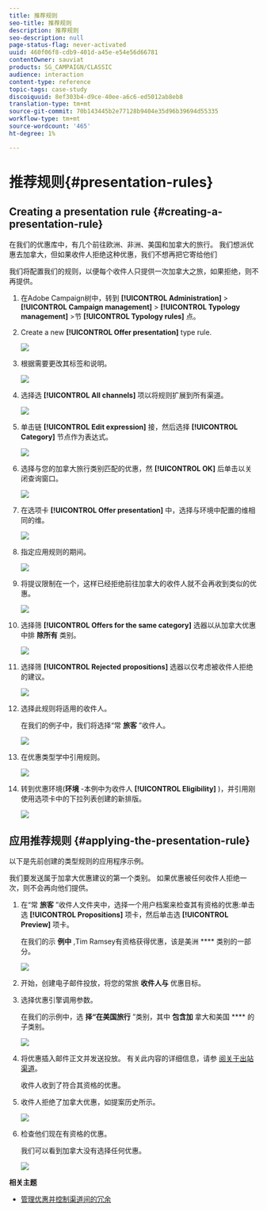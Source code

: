 ```yaml
---
title: 推荐规则
seo-title: 推荐规则
description: 推荐规则
seo-description: null
page-status-flag: never-activated
uuid: 460f06f8-cdb9-401d-a45e-e54e56d66781
contentOwner: sauviat
products: SG_CAMPAIGN/CLASSIC
audience: interaction
content-type: reference
topic-tags: case-study
discoiquuid: 8ef303b4-d9ce-40ee-a6c6-ed5012ab8eb8
translation-type: tm+mt
source-git-commit: 70b143445b2e77128b9404e35d96b39694d55335
workflow-type: tm+mt
source-wordcount: '465'
ht-degree: 1%

---
```



# 推荐规则{#presentation-rules}

## Creating a presentation rule {#creating-a-presentation-rule}

在我们的优惠库中，有几个前往欧洲、非洲、美国和加拿大的旅行。 我们想派优惠去加拿大，但如果收件人拒绝这种优惠，我们不想再把它寄给他们

我们将配置我们的规则，以便每个收件人只提供一次加拿大之旅，如果拒绝，则不再提供。

1. 在Adobe Campaign树中，转到 **[!UICONTROL Administration]** > **[!UICONTROL Campaign management]** > **[!UICONTROL Typology management]** >节 **[!UICONTROL Typology rules]** 点。
1. Create a new **[!UICONTROL Offer presentation]** type rule.

   ![](assets/offer_typology_example_001.png)

1. 根据需要更改其标签和说明。

   ![](assets/offer_typology_example_002.png)

1. 选择选 **[!UICONTROL All channels]** 项以将规则扩展到所有渠道。

   ![](assets/offer_typology_example_003.png)

1. 单击链 **[!UICONTROL Edit expression]** 接，然后选择 **[!UICONTROL Category]** 节点作为表达式。

   ![](assets/offer_typology_example_004.png)

1. 选择与您的加拿大旅行类别匹配的优惠，然 **[!UICONTROL OK]** 后单击以关闭查询窗口。

   ![](assets/offer_typology_example_005.png)

1. 在选项卡 **[!UICONTROL Offer presentation]** 中，选择与环境中配置的维相同的维。

   ![](assets/offer_typology_example_006.png)

1. 指定应用规则的期间。

   ![](assets/offer_typology_example_007.png)

1. 将提议限制在一个，这样已经拒绝前往加拿大的收件人就不会再收到类似的优惠。

   ![](assets/offer_typology_example_008.png)

1. 选择筛 **[!UICONTROL Offers for the same category]** 选器以从加拿大优惠中排 **除所有** 类别。

   ![](assets/offer_typology_example_020.png)

1. 选择筛 **[!UICONTROL Rejected propositions]** 选器以仅考虑被收件人拒绝的建议。

   ![](assets/offer_typology_example_021.png)

1. 选择此规则将适用的收件人。

   在我们的例子中，我们将选择“常 **旅客** ”收件人。

   ![](assets/offer_typology_example_009.png)

1. 在优惠类型学中引用规则。

   ![](assets/offer_typology_example_013.png)

1. 转到优惠环境(**环境** -本例中为收件人 **[!UICONTROL Eligibility]** )，并引用刚使用选项卡中的下拉列表创建的新排版。

   ![](assets/offer_typology_example_014.png)

## 应用推荐规则 {#applying-the-presentation-rule}

以下是先前创建的类型规则的应用程序示例。

我们要发送属于加拿大优惠建议的第一个类别。 如果优惠被任何收件人拒绝一次，则不会再向他们提供。

1. 在“常 **旅客** ”收件人文件夹中，选择一个用户档案来检查其有资格的优惠:单击选 **[!UICONTROL Propositions]** 项卡，然后单击选 **[!UICONTROL Preview]** 项卡。

   在我们的示 **例中** ,Tim Ramsey有资格获得优惠，该是美洲 **** 类别的一部分。

   ![](assets/offer_typology_example_015.png)

1. 开始，创建电子邮件投放，将您的常旅 **收件人与** 优惠目标。
1. 选择优惠引擎调用参数。

   在我们的示例中，选 **择“在美国旅行** ”类别，其中 **包含加** 拿大和美国 **** 的子类别。

   ![](assets/offer_typology_example_016.png)

1. 将优惠插入邮件正文并发送投放。 有关此内容的详细信息，请参 [阅关于出站渠道](../../interaction/using/about-outbound-channels.md)。

   收件人收到了符合其资格的优惠。

1. 收件人拒绝了加拿大优惠，如提案历史所示。

   ![](assets/offer_typology_example_018.png)

1. 检查他们现在有资格的优惠。

   我们可以看到加拿大没有选择任何优惠。

   ![](assets/offer_typology_example_019.png)

**相关主题**

* [管理优惠并控制渠道间的冗余](https://helpx.adobe.com/campaign/kb/simplifying-campaign-management-acc.html#Manageoffersandcontrolredundancyacrosschannels)